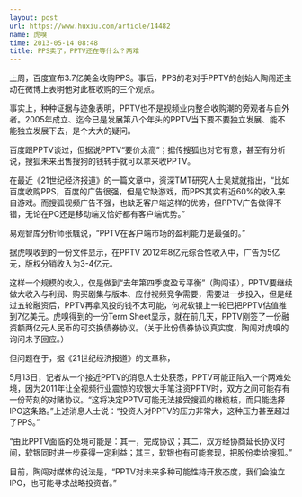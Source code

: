 ```yaml
---
layout: post
url: https://www.huxiu.com/article/14482
name: 虎嗅
time: 2013-05-14 08:48
title: PPS卖了，PPTV还在等什么？两难
---
```

上周，百度宣布3.7亿美金收购PPS。事后，PPS的老对手PPTV的创始人陶闯还主动在微博上表明他对此桩收购的三个观点。

事实上，种种证据与迹象表明，PPTV也不是视频业内整合收购潮的旁观者与自外者。2005年成立、迄今已是发展第八个年头的PPTV当下要不要独立发展、能不能独立发展下去，是个大大的疑问。

百度跟PPTV谈过，但据说PPTV“要价太高”；据传搜狐也对它有意，甚至有分析说，搜狐未来出售搜狗的钱转手就可以拿来收PPTV。

在最近《21世纪经济报道》的一篇文章中，资深TMT研究人士吴斌就指出，“比如百度收购PPS，百度的广告很强，但是它缺游戏，而PPS其实有近60%的收入来自游戏。而搜狐视频广告不强，也缺乏客户端这样的优势，但PPTV广告做得不错，无论在PC还是移动端又恰好都有客户端优势。”

易观智库分析师张颿说，“PPTV在客户端市场的盈利能力是最强的。”

据虎嗅收到的一份文件显示，在PPTV 2012年8亿元综合性收入中，广告为5亿元，版权分销收入为3-4亿元。

这样一个规模的收入，仅是做到“去年第四季度盈亏平衡”（陶闯语），PPTV要继续做大收入与利润、购买剧集与版本、应付视频竞争需要，需要进一步投入，但是经过五轮融资后，PPTV再拿风投的钱不太可能，何况软银上一轮已把PPTV估值推到7亿美元。虎嗅得到的一份Term Sheet显示，就在前几天，PPTV刚签了一份融资额两亿元人民币的可交换债券协议。（关于此份债券协议真实度，陶闯对虎嗅的询问未予回应。）

但问题在于，据《21世纪经济报道》的文章称，

5月13日，记者从一个接近PPTV的消息人士处获悉，PPTV可能正陷入一个两难处境，因为2011年让全视频行业震惊的软银大手笔注资PPTV时，双方之间可能存有一份苛刻的对赌协议。“这将决定PPTV可能无法接受搜狐的橄榄枝，而只能选择IPO这条路。”上述消息人士说：“投资人对PPTV的压力非常大，这种压力甚至超过了PPS。”

“由此PPTV面临的处境可能是：其一，完成协议；其二，双方经协商延长协议时间，软银同时进一步获得一定利益；其三，软银也有可能套现，把股份卖给搜狐。”

目前，陶闯对媒体的说法是，“PPTV对未来多种可能性持开放态度，我们会独立IPO，也可能寻求战略投资者。”

